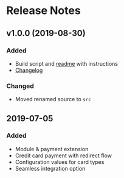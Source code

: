 # Release Notes

## v1.0.0 (2019-08-30)
### Added
- Build script and [readme](README.md) with instructions
- [Changelog](CHANGELOG.md)
### Changed
- Moved renamed source to `src`

## 2019-07-05
### Added
- Module & payment extension
- Credit card payment with redirect flow
- Configuration values for card types
- Seamless integration option
